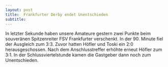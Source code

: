 ```yaml
---
layout: post
title:  Frankfurter Derby endet Unentschieden
subtitle:  
---
```


In letzter Sekunde haben unsere Amateure gestern zwei Punkte beim souveränen Spitzenreiter FSV Frankfurter verschenkt. In der 90. Minute fiel der Ausgleich zum 3:3. Zuvor hatten Höfler und Toski ein 2:0 herausgeschossen. Nach dem Anschlusstreffer erhöhte erneut Höfler zum 3:1. In der Schlussviertelstunde kamen die Gastgeber dann noch zum Unentschieden.


